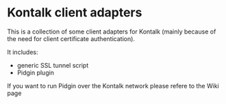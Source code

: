 Kontalk client adapters
=======================

This is a collection of some client adapters for Kontalk (mainly because of
the need for client certificate authentication).

It includes:

* generic SSL tunnel script
* Pidgin plugin

If you want to run Pidgin over the Kontalk network please refere to the 
Wiki page
